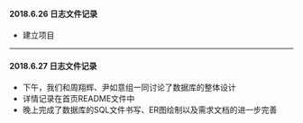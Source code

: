 #### 2018.6.26 日志文件记录
- 建立项目

---

#### 2018.6.27 日志文件记录
- 下午，我们和周翔辉、尹如意组一同讨论了数据库的整体设计
- 详情记录在首页README文件中
- 晚上完成了数据库的SQL文件书写、ER图绘制以及需求文档的进一步完善
